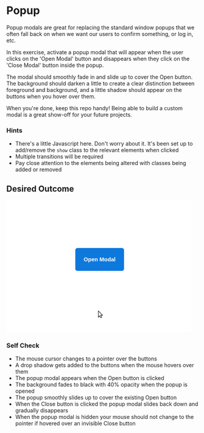# Popup

Popup modals are great for replacing the standard window popups that we often fall back on when we want our users to confirm something, or log in, etc.

In this exercise, activate a popup modal that will appear when the user clicks on the 'Open Modal' button and disappears when they click on the 'Close Modal' button inside the popup. 

The modal should smoothly fade in and slide up to cover the Open button. The background should darken a little to create a clear distinction between foreground and background, and a little shadow should appear on the buttons when you hover over them.

When you're done, keep this repo handy! Being able to build a custom modal is a great show-off for your future projects.

### Hints
- There's a little Javascript here. Don't worry about it. It's been set up to add/remove the `show` class to the relevant elements when clicked
- Multiple transitions will be required
- Pay close attention to the elements being altered with classes being added or removed

## Desired Outcome

![outcome](./desired-outcome.gif)

### Self Check

- The mouse cursor changes to a pointer over the buttons
- A drop shadow gets added to the buttons when the mouse hovers over them
- The popup modal appears when the Open button is clicked
- The background fades to black with 40% opacity when the popup is opened
- The popup smoothly slides up to cover the existing Open button
- When the Close button is clicked the popup modal slides back down and gradually disappears
- When the popup modal is hidden your mouse should not change to the pointer if hovered over an invisible Close button